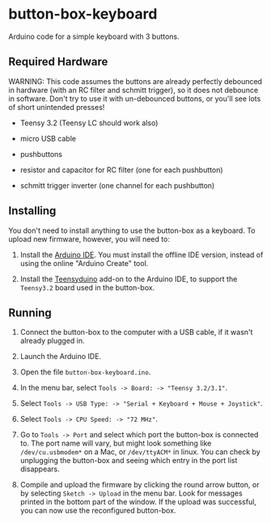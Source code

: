 # button-box-keyboard

Arduino code for a simple keyboard with 3 buttons. 


## Required Hardware

WARNING: This code assumes the buttons are already perfectly debounced in hardware (with an RC filter and schmitt trigger), so it does not debounce in software. Don't try to use it with un-debounced buttons, or you'll see lots of short unintended presses!

* Teensy 3.2  (Teensy LC should work also)

* micro USB cable

* pushbuttons

* resistor and capacitor for RC filter (one for each pushbutton)

* schmitt trigger inverter (one channel for each pushbutton)


## Installing

You don't need to install anything to use the button-box as a keyboard. To upload new firmware, however, you will need to:

1. Install the [Arduino IDE](https://www.arduino.cc/en/Main/Software). You must install the offline IDE version, instead of using the online "Arduino Create" tool.

2. Install the [Teensyduino](https://www.pjrc.com/teensy/teensyduino.html) add-on to the Arduino IDE, to support the `Teensy3.2` board used in the button-box.


## Running

1. Connect the button-box to the computer with a USB cable, if it wasn't already plugged in.

2. Launch the Arduino IDE. 

3. Open the file `button-box-keyboard.ino`. 

4. In the menu bar, select `Tools -> Board: -> "Teensy 3.2/3.1"`. 

5. Select `Tools -> USB Type: -> "Serial + Keyboard + Mouse + Joystick"`.

6. Select `Tools -> CPU Speed: -> "72 MHz"`.

7. Go to `Tools -> Port` and select which port the button-box is connected to. The port name will vary, but might look something like `/dev/cu.usbmodem*` on a Mac, or `/dev/ttyACM*` in linux. You can check by unplugging the button-box and seeing which entry in the port list disappears.

8. Compile and upload the firmware by clicking the round arrow button, or by selecting `Sketch -> Upload` in the menu bar. Look for messages printed in the bottom part of the window. If the upload was successful, you can now use the reconfigured button-box. 
